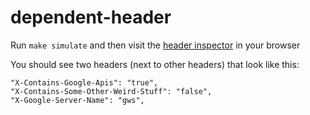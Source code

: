 # dependent-header

Run `make simulate` and then visit the [header inspector](http://localhost:10000/#/Request_inspection/get_headers) in your browser

You should see two headers (next to other headers) that look like this:

```
"X-Contains-Google-Apis": "true",
"X-Contains-Some-Other-Weird-Stuff": "false",
"X-Google-Server-Name": "gws",
```
